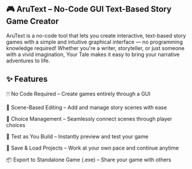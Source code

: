 ## 🎮 AruText – No-Code GUI Text-Based Story Game Creator <br>
AruText is a no-code tool that lets you create interactive, text-based story games with a simple and intuitive graphical interface — no programming knowledge required! Whether you're a writer, storyteller, or just someone with a vivid imagination, Your Tale makes it easy to bring your narrative adventures to life.

## ✨ Features
🖱️ No Code Required – Create games entirely through a GUI

📄 Scene-Based Editing – Add and manage story scenes with ease

🔗 Choice Management – Seamlessly connect scenes through player choices

🧪 Test as You Build – Instantly preview and test your game

💾 Save & Load Projects – Work at your own pace and continue anytime

📦 Export to Standalone Game (.exe) – Share your game with others

